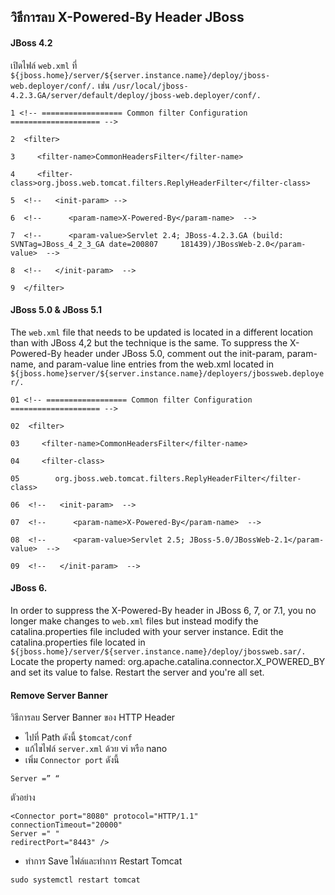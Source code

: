 ## วิธีการลบ X-Powered-By Header JBoss

#### JBoss 4.2
เปิดไฟล์ `web.xml` ที่ `${jboss.home}/server/${server.instance.name}/deploy/jboss-web.deployer/conf/.` เช่น `/usr/local/jboss-4.2.3.GA/server/default/deploy/jboss-web.deployer/conf/.`

```
1 <!-- ================== Common filter Configuration ==================== -->

2  <filter>

3     <filter-name>CommonHeadersFilter</filter-name>

4     <filter-class>org.jboss.web.tomcat.filters.ReplyHeaderFilter</filter-class>

5  <!--   <init-param> -->

6  <!--      <param-name>X-Powered-By</param-name>  -->

7  <!--      <param-value>Servlet 2.4; JBoss-4.2.3.GA (build: SVNTag=JBoss_4_2_3_GA date=200807     181439)/JBossWeb-2.0</param-value>  -->

8  <!--   </init-param>  -->

9  </filter>
```

#### JBoss 5.0 & JBoss 5.1
The `web.xml` file that needs to be updated is located in a different location than with JBoss 4,2 but the technique is the same. To suppress the X-Powered-By header under JBoss 5.0, comment out the init-param, param-name, and param-value line entries from the web.xml located in `${jboss.home}server/${server.instance.name}/deployers/jbossweb.deployer/.`

```
01 <!-- ================== Common filter Configuration ==================== -->

02  <filter>

03     <filter-name>CommonHeadersFilter</filter-name>

04     <filter-class>

05        org.jboss.web.tomcat.filters.ReplyHeaderFilter</filter-class>

06  <!--   <init-param>  -->

07  <!--      <param-name>X-Powered-By</param-name>  -->

08  <!--      <param-value>Servlet 2.5; JBoss-5.0/JBossWeb-2.1</param-value>  -->

09  <!--   </init-param>  -->
```

#### JBoss 6.
In order to suppress the X-Powered-By header in JBoss 6, 7, or 7.1, you no longer make changes to `web.xml` files but instead modify the catalina.properties file included with your server instance. Edit the catalina.properties file located in `${jboss.home}/server/${server.instance.name}/deploy/jbossweb.sar/.`  Locate the property named: org.apache.catalina.connector.X_POWERED_BY and set its value to false. Restart the server and you're all set.

#### Remove Server Banner
วิธีการลบ Server Banner ของ HTTP Header  
- ไปที่ Path ดังนี้ `$tomcat/conf`
- แก้ไขไฟล์ `server.xml` ด้วย vi หรือ nano
- เพิ่ม `Connector port` ดังนี้
```
Server =” “
```
ตัวอย่าง
```
<Connector port="8080" protocol="HTTP/1.1" 
connectionTimeout="20000" 
Server =" "
redirectPort="8443" />
```
- ทำการ Save ไฟล์และทำการ Restart Tomcat
```
sudo systemctl restart tomcat
```

